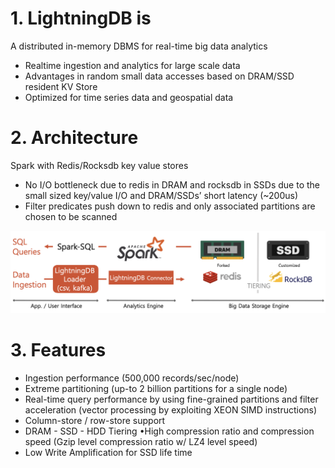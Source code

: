 # 1. LightningDB is

A distributed in-memory DBMS for real-time big data analytics

- Realtime ingestion and analytics for large scale data
- Advantages in random small data accesses based on DRAM/SSD resident KV Store
- Optimized for time series data and geospatial data

# 2. Architecture

Spark with Redis/Rocksdb key value stores 

- No I/O bottleneck due to redis in DRAM and rocksdb in SSDs due to the small sized key/value I/O and DRAM/SSDs’ short latency (~200us)
- Filter predicates push down to redis and only associated partitions are chosen to be scanned

![flashbase-architecture2](./images/lightningdb_architecture.png)

# 3. Features

- Ingestion performance (500,000 records/sec/node)
- Extreme partitioning (up-to 2 billion partitions for a single node)
- Real-time query performance by using fine-grained partitions and filter acceleration (vector processing by exploiting XEON SIMD instructions)
- Column-store / row-store support
- DRAM - SSD - HDD Tiering •High  compression  ratio  and  compression  speed  (Gzip  level  compression ratio w/ LZ4 level speed)
- Low Write Amplification for SSD life time
